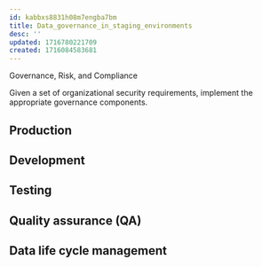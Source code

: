 ```yaml
---
id: kabbxs8831h08m7engba7bm
title: Data_governance_in_staging_environments
desc: ''
updated: 1716780221709
created: 1716084583681
---
```

Governance, Risk, and Compliance

Given a set of organizational security requirements, implement the
appropriate governance components.

## Production

## Development

## Testing

## Quality assurance (QA)

## Data life cycle management
